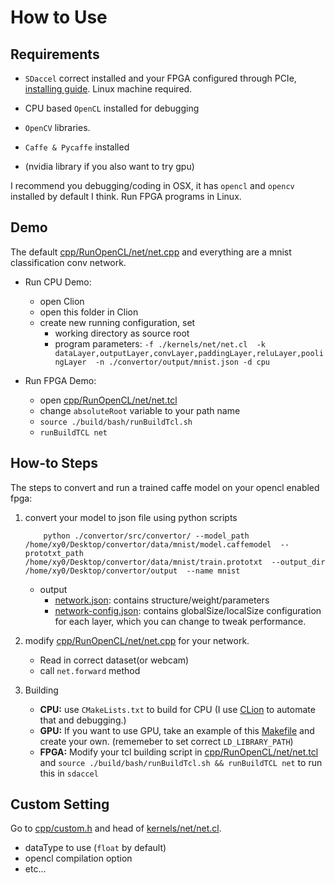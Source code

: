 # How to Use

## Requirements

- `SDaccel` correct installed and your FPGA configured through PCIe, [installing guide](https://www.xilinx.com/support/documentation/sw_manuals/xilinx2015_4/ug1020-sdaccel-installation-guide.pdf). Linux machine required.

- CPU based `OpenCL` installed for debugging

- `OpenCV` libraries.

- `Caffe & Pycaffe` installed

- (nvidia library if you also want to try gpu)

I recommend you debugging/coding in OSX, it has `opencl` and `opencv` installed by default I think. Run FPGA programs in Linux.



## Demo

The default [cpp/RunOpenCL/net/net.cpp](../cpp/RunOpenCL/net/net.cpp) and everything are a mnist classification conv network.

- Run CPU Demo:
    - open Clion
    - open this folder in Clion
    - create new running configuration, set
        - working directory as source root
        - program parameters: `-f ./kernels/net/net.cl  -k dataLayer,outputLayer,convLayer,paddingLayer,reluLayer,poolingLayer  -n ./convertor/output/mnist.json -d cpu`


- Run FPGA Demo:
    - open [cpp/RunOpenCL/net/net.tcl](../cpp/RunOpenCL/net/net.tcl)
    - change `absoluteRoot` variable to your path name
    - `source ./build/bash/runBuildTcl.sh`
    - `runBuildTCL net`



## How-to Steps

The steps to convert and run a trained caffe model on your opencl enabled fpga:

1. convert your model to json file using python scripts
    ```shell
        python ./convertor/src/convertor/ --model_path  /home/xy0/Desktop/convertor/data/mnist/model.caffemodel  --prototxt_path  /home/xy0/Desktop/convertor/data/mnist/train.prototxt  --output_dir  /home/xy0/Desktop/convertor/output  --name mnist
    ```
    - output
        - [network.json](../convertor/output/mnist.json): contains structure/weight/parameters
        - [network-config.json](convertor/output/mnist-config.json): contains globalSize/localSize configuration for each layer, which you can change to tweak performance.




2. modify [cpp/RunOpenCL/net/net.cpp](../cpp/RunOpenCL/net/net.cpp) for your network.
    - Read in correct dataset(or webcam)
    - call `net.forward` method


3. Building
    - **CPU:** use `CMakeLists.txt` to build for CPU (I use [CLion](https://www.jetbrains.com/clion/) to automate that and debugging.)
    - **GPU:** If you want to use GPU, take an example of this [Makefile](build/resources/archive/RunOpenCL/pipelineDemo/Makefile.gpu) and create your own. (rememeber to set correct `LD_LIBRARY_PATH`)
    - **FPGA:** Modify your tcl building script in [cpp/RunOpenCL/net/net.tcl](../cpp/RunOpenCL/net/net.tcl) and `source ./build/bash/runBuildTcl.sh && runBuildTCL net` to run this in `sdaccel`



## Custom Setting

Go to [cpp/custom.h](../cpp/custom.h) and head of [kernels/net/net.cl](../kernels/net/net.cl).

- dataType to use (`float` by default)
- opencl compilation option
- etc...
